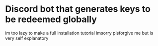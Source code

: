 # Discord bot that generates keys to be redeemed globally

im too lazy to make a full installation tutorial imsorry plsforgive me but is very self explanatory
